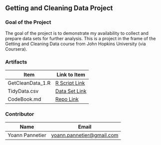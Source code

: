 ## Getting and Cleaning Data Project


### Goal of the Project
The goal of the project is to demonstrate my availability to collect and prepare data sets for further analysis. This is a project in the frame of the Getting and Cleaning Data course from John Hopkins University (via Coursera).

### Artifacts

Item | Link to Item
--- | ---
GetCleanData_1.R |  [R Script Link](https://github.com/yoann-pannetier/ProgrammingAssignment3/blob/master/run_analysis.R "run_analysis.R")
TidyData.csv |  [Data Set Link](https://github.com/yoann-pannetier/ProgrammingAssignment3/blob/master/TidyData.csv "TidyData.csv")
CodeBook.md |  [Repo Link](https://github.com/yoann-pannetier/ProgrammingAssignment3/blob/master/CodeBook.md "CodeBook.md")

### Contributor

Name | Email
 --- | ---
Yoann Pannetier |  <yoann.pannetier@gmail.com>
